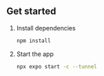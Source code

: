 ## Get started

1. Install dependencies

   ```bash
   npm install
   ```

2. Start the app

   ```bash
   npx expo start -c --tunnel
   ```